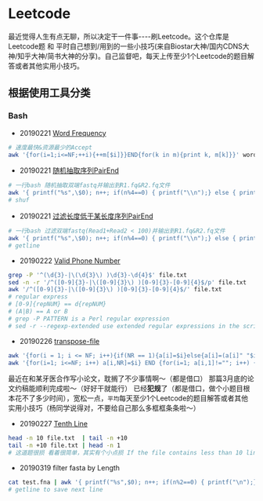 # Leetcode
最近觉得人生有点无聊，所以决定干一件事----刷Leetcode。这个仓库是Leetcode题 和 平时自己想到/用到的一些小技巧(来自Biostar大神/国内CDNS大神/知乎大神/简书大神的分享)。自己监督吧，每天上传至少1个Leetcode的题目解答或者其他实用小技巧。

## 根据使用工具分类
### Bash
- 20190221 [Word Frequency](https://leetcode.com/problems/word-frequency/)
```bash
# 速度最快&资源最少的Accept
awk '{for(i=1;i<=NF;++i){++m[$i]}}END{for(k in m){print k, m[k]}}' words.txt | sort -nr -k 2
```
- 20190221 [随机抽取序列PairEnd]()
```bash
# 一行bash 随机抽取双端fastq并输出到R1.fq&R2.fq文件
awk '{ printf("%s",\$0); n++; if(n%4==0) { printf("\\n");} else { printf("\\t\\t");} }' | shuf | head -n $extCont | sed 's/\\t\\t/\\n/g' | awk -F "\\t" '{print \$1 > "R1.fq"; print \$2 > "R2.fq"}'
# shuf
```
- 20190221 [过滤长度低于某长度序列PairEnd]()
```bash
# 一行bash 过滤双端fastq(Read1+Read2 < 100)并输出到R1.fq&R2.fq文件
awk '{ printf("%s",\$0); n++; if(n%4==0) { printf("\\n");} else { printf("\\t\\t");} }' | sed 's/\\t\\t/\\n/g' | awk 'NR%4==1{a=\$0;{getline b; getline c; getline d; if(length(b) > $Lenthrd){print a"\\n"b"\\n"c"\\n"d}}}' | awk -F "\\t" '{print \$1 > "R1.fq"; print \$2 > "R2.fq"}'
# getline
``` 
- 20190222 [Valid Phone Number](https://leetcode.com/problems/valid-phone-numbers/)
```bash
grep -P '^(\d{3}-|\(\d{3}\) )\d{3}-\d{4}$' file.txt
sed -n -r '/^([0-9]{3}-|\([0-9]{3}\) )[0-9]{3}-[0-9]{4}$/p' file.txt
awk '/^([0-9]{3}-|\([0-9]{3}\) )[0-9]{3}-[0-9]{4}$/' file.txt
# regular express
# [0-9]{repNUM} == d{repNUM}
# (A|B) == A or B
# grep -P PATTERN is a Perl regular expression
# sed -r --regexp-extended use extended regular expressions in the script.
```

- 20190226 [transpose-file](https://leetcode.com/problems/transpose-file/)
```bash
awk '{for(i = 1; i <= NF; i++){if(NR == 1){a[i]=$i}else{a[i]=(a[i]" "$i)}}}END{for(i in a){print a[i]}}' file.txt
awk '{for(i=1; i<=NF; i++) a[i,NR]=$i} END {for(i=1; a[i,1]!=""; i++) {for(j=1; j<NR; j++) printf a[i,j] " "; print a[i,NR]}}' file.txt
```

最近在和某牙医合作写小论文，耽搁了不少事情啊～（都是借口）
那篇3月底的论文约稿能顺利完成啦～（好好干就能行）
已经**犯规**了（都是借口，做个小题目根本花不了多少时间），宽松一点，``平均``每天至少1个Leetcode的题目解答或者其他实用小技巧（杨同学说得对，不要给自己那么多框框条条啦～）

- 20190227 [Tenth Line](https://leetcode.com/problems/tenth-line/)
```bash
head -n 10 file.txt  | tail -n +10
tail -n +10 file.txt | head -n 1
# 这道题很损 看着很简单，其实有个小点损 If the file contains less than 10 lines
```

- 20190319 filter fasta by Length
```bash
cat test.fna | awk '{ printf("%s",$0); n++; if(n%2==0) { printf("\n");} else { printf("\t\t");} }' | sed 's/\t\t/\n/g' | awk 'NR%2==1{a=$0;{getline b; if(length(b) > 100){print a"\n"b}}}' > test_len100.fna
# getline to save next line
```

